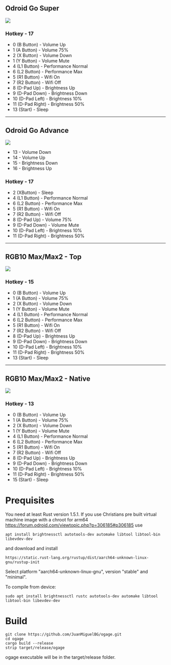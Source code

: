 ## Odroid Go Super
![](https://github.com/southoz/RetroOZ/blob/main/wiki/images/Buttons_OGS.png)
### Hotkey - 17
* 0 (B Button) - Volume Up
* 1 (A Button) - Volume 75%
* 2 (X Button) - Volume Down
* 1 (Y Button) - Volume Mute
* 4 (L1 Button) - Performance Normal
* 6 (L2 Button) - Performance Max
* 5 (R1 Button) - Wifi On
* 7 (R2 Button) - Wifi Off
* 8 (D-Pad Up) - Brightness Up
* 9 (D-Pad Down) - Brightness Down
* 10 (D-Pad Left) - Brightness 10%
* 11 (D-Pad Right) - Brightness 50%
* 13 (Start) - Sleep

-----

## Odroid Go Advance
![](https://github.com/southoz/RetroOZ/blob/main/wiki/images/Buttons_OGA.png)
* 13 - Volume Down
* 14 - Volume Up
* 15 - Brightness Down
* 16 - Brightness Up
### Hotkey - 17
* 2 (XButton) - Sleep
* 4 (L1 Button) - Performance Normal
* 6 (L2 Button) - Performance Max
* 5 (R1 Button) - Wifi On
* 7 (R2 Button) - Wifi Off
* 8 (D-Pad Up) - Volume 75%
* 9 (D-Pad Down) - Volume Mute
* 10 (D-Pad Left) - Brightness 10%
* 11 (D-Pad Right) - Brightness 50%

-----

## RGB10 Max/Max2 - Top
![](https://github.com/southoz/RetroOZ/blob/main/wiki/images/Buttons_RGB10_Max.png)
### Hotkey - 15
* 0 (B Button) - Volume Up
* 1 (A Button) - Volume 75%
* 2 (X Button) - Volume Down
* 1 (Y Button) - Volume Mute
* 4 (L1 Button) - Performance Normal
* 6 (L2 Button) - Performance Max
* 5 (R1 Button) - Wifi On
* 7 (R2 Button) - Wifi Off
* 8 (D-Pad Up) - Brightness Up
* 9 (D-Pad Down) - Brightness Down
* 10 (D-Pad Left) - Brightness 10%
* 11 (D-Pad Right) - Brightness 50%
* 13 (Start) - Sleep

-----

## RGB10 Max/Max2 - Native
![](https://github.com/southoz/RetroOZ/blob/main/wiki/images/Buttons_RGB10_Max.png)
### Hotkey - 13
* 0 (B Button) - Volume Up
* 1 (A Button) - Volume 75%
* 2 (X Button) - Volume Down
* 1 (Y Button) - Volume Mute
* 4 (L1 Button) - Performance Normal
* 6 (L2 Button) - Performance Max
* 5 (R1 Button) - Wifi On
* 7 (R2 Button) - Wifi Off
* 8 (D-Pad Up) - Brightness Up
* 9 (D-Pad Down) - Brightness Down
* 10 (D-Pad Left) - Brightness 10%
* 11 (D-Pad Right) - Brightness 50%
* 15 (Start) - Sleep

Prequisites
===========
You need at least Rust version 1.5.1. If you use Christians pre built virtual machine image with a chroot for arm64 https://forum.odroid.com/viewtopic.php?p=306185#p306185 use

```
apt install brightnessctl autotools-dev automake libtool libtool-bin libevdev-dev
```

and download and install

```
https://static.rust-lang.org/rustup/dist/aarch64-unknown-linux-gnu/rustup-init
```

Select platform "aarch64-unknown-linux-gnu", version "stable" and "minimal".


To compile from device:

```
sudo apt install brightnessctl rustc autotools-dev automake libtool libtool-bin libevdev-dev
```

Build
=====
```
git clone https://github.com/JuanMiguelBG/ogage.git
cd ogage
cargo build --release
strip target/release/ogage
```

ogage executable will be in the target/release folder.
